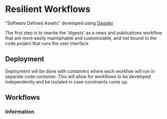 # Resilient Workflows

"Software Defined Assets" developed using [Dagster](https://dagster.io)

The first step is to rewrite the 'digests' as a news and publications workflow that are
more easily maintainable and customizable, and not bound to the code project that runs the user interface


## Deployment
Deployment will be done with containers where each workfow will run in separate  code container.
This will allow for workflows to be developed independently and be isolated in case constraints come up.

## Workflows

### Information
